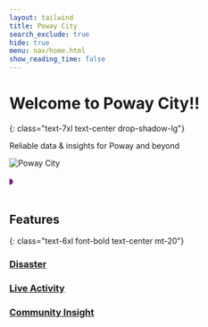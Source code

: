 ```yaml
---
layout: tailwind
title: Poway City
search_exclude: true
hide: true
menu: nav/home.html
show_reading_time: false
---
```


# Welcome to Poway City!!
{: class="text-7xl text-center drop-shadow-lg"}

<p class="text-2xl text-center  max-w-3xl mx-auto mt-4 leading-relaxed">
    Reliable data & insights for Poway and beyond
</p>

<div class="flex justify-center">
  <img src="{{site.baseurl}}/images/poway.png" alt="Poway City" class="w-80 mb-6 fade-in border-8 border-[#0e470d]" />
</div>

<svg viewBox="0 0 200 20" class="mx-auto mt-6 w-full h-32" xmlns="http://www.w3.org/2000/svg">
  <path d="M0,10 Q50,0 100,10 T200,10" fill="none" stroke="#801f7b" stroke-width="4" stroke-linecap="round" class="wave"/>
</svg>

<style>
  .wave {
    stroke-dasharray: 500; /* Length of the wave path */
    stroke-dashoffset: 500; /* Initially hide the stroke */
    animation: drawWave 2s ease-in-out forwards;
  }

  @keyframes drawWave {
    to {
      stroke-dashoffset: 0; /* Reveal the stroke */
    }
  }
</style>



## Features
{: class="text-6xl font-bold text-center mt-20"}

<div class="grid grid-cols-1 sm:grid-cols-2 md:grid-cols-3 gap-8 px-8 mt-10">
    <a href="{{site.baseurl}}/weather/" class="bg-green dark:bg-gray-800 rounded-3xl shadow-lg p-6 hover:scale-105 transform transition-all duration-300 border border-blue-300">
        <h3 class="text-4xl font-bold text-green-900 dark:text-green-300 text-center">Disaster</h3>
        <p class="text-lg text-gray-700 dark:text-gray-300 mt-2">
        </p>
    </a>
    <a href="{{site.baseurl}}/live/" class="bg-green dark:bg-gray-800 rounded-3xl shadow-lg p-6 hover:scale-105 transform transition-all duration-300 border border-green-300">
        <h3 class="text-4xl font-bold text-green-900 dark:text-green-300 text-center">Live Activity</h3>
        <p class="text-lg text-gray-700 dark:text-gray-300 mt-2">
        </p>
    </a>
    <a href="{{site.baseurl}}/post" class="bg-green dark:bg-gray-800 rounded-3xl shadow-lg p-6 hover:scale-105 transform transition-all duration-300 border border-yellow-300">
        <h3 class="text-2.5xl font-bold text-green-900 dark:text-green-300 text-center">Community Insight</h3>
        <p class="text-lg text-gray-700 dark:text-gray-300 mt-2">
        </p>
    </a>
</div>

<div class="w-24 h-1 mx-auto mt-10 rounded-full"></div>
